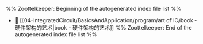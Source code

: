 %% Zoottelkeeper: Beginning of the autogenerated index file list  %%
- 📄 [[04-IntegratedCircuit/BasicsAndApplication/program/art of IC/book - 硬件架构的艺术|book - 硬件架构的艺术]]
%% Zoottelkeeper: End of the autogenerated index file list  %%
